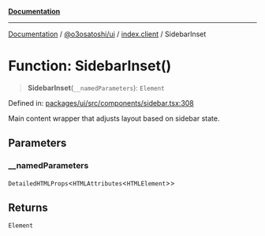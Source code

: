 [**Documentation**](../../../../README.md)

***

[Documentation](../../../../README.md) / [@o3osatoshi/ui](../../README.md) / [index.client](../README.md) / SidebarInset

# Function: SidebarInset()

> **SidebarInset**(`__namedParameters`): `Element`

Defined in: [packages/ui/src/components/sidebar.tsx:308](https://github.com/o3osatoshi/experiment/blob/67ff251451cab829206391b718d971ec20ce4dfb/packages/ui/src/components/sidebar.tsx#L308)

Main content wrapper that adjusts layout based on sidebar state.

## Parameters

### \_\_namedParameters

`DetailedHTMLProps`\<`HTMLAttributes`\<`HTMLElement`\>\>

## Returns

`Element`
